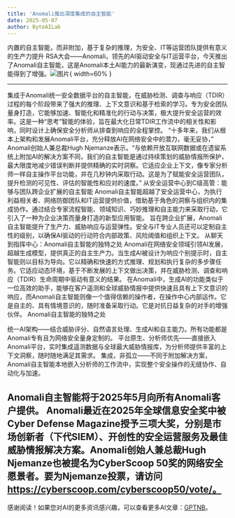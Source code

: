 ```yaml
---
title: 'Anomali推出深度集成的自主智能'
date: 2025-05-07
author: ByteAILab
---
```


内置的自主智能，而非附加，基于复杂的推理，为安全、IT等运营团队提供有意义的生产力提升
RSA大会——Anomali，领先的AI驱动安全与IT运营平台，今天推出了Anomali自主智能，这是Anomali本土AI能力的最新演变，现通过先进的自主智能得到了增强。![图片](https://ai-techpark.com/wp-content/uploads/Anomali-Unveils.jpg){ width=60% }

---
集成于Anomali统一安全数据平台的自主智能，在威胁检测、调查与响应（TDIR）过程的每个阶段带来了强大的推理、上下文意识和基于检索的学习。专为安全团队量身打造，它能够加速、智能化和精准化的行动与决策，极大提升安全运营的效率。这是一种“思考”智能的体验，旨在最大化日常TDIR工作流中的相关性和影响，同时设计上确保安全分析师从排查到响应的全程掌控。
“十多年来，我们从根本上架构和发展Anomali平台，充分释放AI在网络安全中的潜力，毫无妥协，” Anomali创始人兼总裁Hugh Njemanze表示。“与依赖开放互联网数据或在遗留系统上附加AI的解决方案不同，我们的自主智能是通过持续策划的威胁情报所保护，最大限度地减少错误判断并提供精确的实时洞察。它适应企业上下文，像专家分析师一样自主操作平台功能，并在几秒钟内采取行动。这是为了赋能安全运营团队，提升检测的可见性、评估的智能性和应对的速度。”
从安全运营中心到C级高管：能够与团队跨企业扩展的自主智能
Anomali自主智能超越了安全运营中心，为执行利益相关者、网络防御团队和IT运营提供价值，借助基于角色的洞察与组织内的集成协作。通过结合专家流程智能、领域知识、巧妙推理和自主能力来采取行动，它引入了一种为企业决策而量身打造的新型应用智能。
旨在跨企业扩展，Anomali自主智能提升了生产力、威胁响应与运营弹性。安全与IT专业人员还可以定制自主性的级别，以确保AI驱动的行动符合内部政策、风险阈值和组织上下文。
从聊天到指挥中心：Anomali自主智能的独特之处
Anomali在网络安全领域引领AI发展，超越生成模型，提供真正的自主生产力。当生成AI被设计为响应个别提示时，自主智能则以目标为导向。它以精确和快速的方式推理、规划和执行复杂的多步骤任务。它适应动态环境，基于不断发展的上下文做出决策，并在威胁检测、调查和响应（TDIR）生命周期中驱动有意义的结果。
在Anomali中，生成AI的功能类似于一位高效的助手，能够在客户遥测和全球威胁情报中提供快速且具有上下文意识的响应，而Anomali自主智能则像一个值得信赖的操作者，在操作中心内部运作。它是自主的、具有情境意识的，随时准备采取行动。它是对抗日益复杂的对手的增强伙伴。
Anomali自主智能的独特之处

统一AI架构——结合威胁评分、自然语言处理、生成AI和自主能力。所有功能都是Anomali专有且为网络安全量身定制的。
平台原生、分析师优先——直接嵌入Anomali平台，实时集成遥测数据与全球最大威胁情报库，为分析师提供丰富的上下文洞察，随时随地满足其需求。
集成，非孤立——不同于附加解决方案，Anomali自主智能本地嵌入分析师的工作流中，实现整个安全操作的无缝协作、自动化与加速。

Anomali自主智能将于2025年5月向所有Anomali客户提供。
Anomali最近在2025年全球信息安全奖中被Cyber Defense Magazine授予三项大奖，分别是市场创新者（下代SIEM）、开创性的安全运营服务及最佳威胁情报解决方案。Anomali创始人兼总裁Hugh Njemanze也被提名为CyberScoop 50奖的网络安全愿景者。要为Njemanze投票，请访问 https://cyberscoop.com/cyberscoop50/vote/。
---
感谢阅读！如果您对AI的更多资讯感兴趣，可以查看更多AI文章：[GPTNB](https://gptnb.com)。